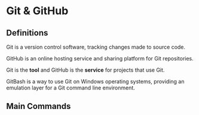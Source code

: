 # Git & GitHub

## Definitions

Git is a version control software, tracking changes made to source code.

GitHub is an online hosting service and sharing platform for Git repositories.

Git is the **tool** and GitHub is the **service** for projects that use Git.

GitBash is a way to use Git on Windows operating systems, providing an emulation layer for a Git command line environment.

## Main Commands
